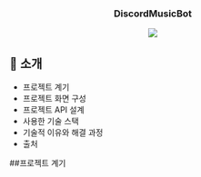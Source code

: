 <div align="center">
  
### DiscordMusicBot

[<img src="https://img.shields.io/badge/프로젝트 기간-2025.01.08~2025.01.20.-green?style=flat&logo=&logoColor=white" />]()

</div> 

## 📝 소개

- 프로젝트 계기
- 프로젝트 화면 구성
- 프로젝트 API 설계
- 사용한 기술 스택
- 기술적 이유와 해결 과정
- 출처


##프로젝트 계기
